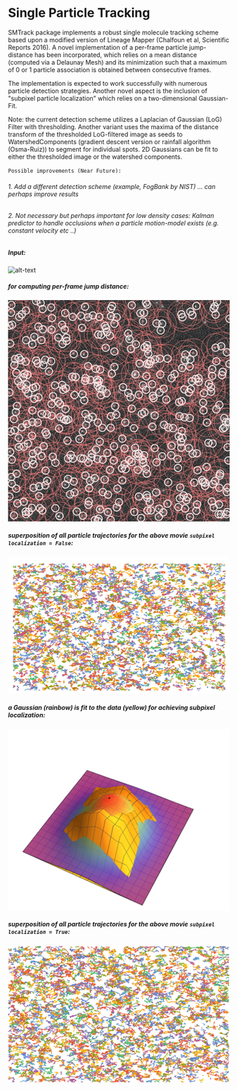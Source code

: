 Single Particle Tracking
=======


SMTrack package implements a robust single molecule tracking scheme based upon a modified version of Lineage Mapper (Chalfoun et al, Scientific Reports 2016). A novel implementation of a per-frame particle jump-distance has been incorporated, which relies on a mean distance (computed via a Delaunay Mesh) and its minimization such that a maximum of 0 or 1 particle association is obtained between consecutive frames.

The implementation is expected to work successfully with numerous particle detection strategies. Another novel aspect is the inclusion of "subpixel particle localization" which relies on a two-dimensional Gaussian-Fit.

Note: the current detection scheme utilizes a Laplacian of Gaussian (LoG) Filter with thresholding. Another variant uses the maxima of the distance transform of the thresholded LoG-filtered image as seeds to WatershedComponents (gradient descent version or rainfall algorithm (Osma-Ruiz)) to segment for individual spots. 2D Gaussians can be fit to either the thresholded image or the watershed components.

`Possible improvements (Near Future):`

###### 1. Add a different detection scheme (example, FogBank by NIST) ... can perhaps improve results 

###### 2. Not necessary but perhaps important for low density cases: Kalman predictor to handle occlusions when a particle motion-model exists (e.g. constant velocity etc ..) 




##### Input:

![alt-text](https://github.com/alihashmiii/SMtrack/blob/master/for%20readme/input.gif) 


##### for computing per-frame jump distance:

![alt-text](https://github.com/alihashmiii/SMtrack/blob/master/for%20readme/overlayed%20jump%20distance.png)


##### superposition of all particle trajectories for the above movie `subpixel localization = False`:

![alt-text](https://github.com/alihashmiii/SMtrack/blob/master/for%20readme/segoutput.png)


##### a Gaussian (rainbow) is fit to the data (yellow) for achieving subpixel localization:

![alt-text](https://github.com/alihashmiii/SMtrack/blob/master/for%20readme/gaussianFit.png)


##### superposition of all particle trajectories for the above movie `subpixel localization = True`:

![alt-text](https://github.com/alihashmiii/SMtrack/blob/master/for%20readme/subpixoutput.png)

